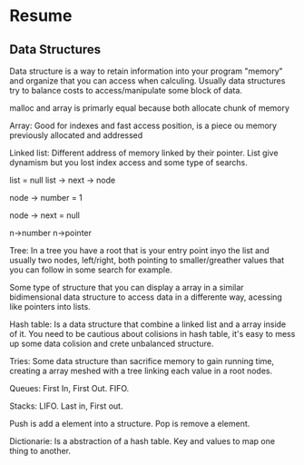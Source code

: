 # Resume

## Data Structures

Data structure is a way to retain information into your program "memory" and organize that you can access when calculing. Usually data structures try to balance costs to access/manipulate some block of data.

malloc and array is primarly equal because both allocate chunk of memory

Array: Good for indexes and fast access position, is a piece ou memory previously allocated and addressed

Linked list: Different address of memory linked by their pointer. List give dynamism but you lost index access and some type of searchs.

list = null
list -> next -> node

node -> number = 1

node -> next = null

n->number
n->pointer

Tree: In a tree you have a root that is your entry point inyo the list and usually two nodes, left/right, both pointing to smaller/greather values that you can follow in some search for example.

Some type of structure that you can display a array in a similar bidimensional data structure to access data in a differente way, acessing like pointers into lists.

Hash table: Is a data structure that combine a linked list and a array inside of it. You need to be cautious about colisions in hash table, it's easy to mess up some data colision and crete unbalanced structure.

Tries: Some data structure than sacrifice memory to gain running time, creating a array meshed with a tree linking each value in a root nodes.

Queues: First In, First Out. FIFO.

Stacks: LIFO. Last in, First out.

Push is add a element into a structure. Pop is remove a element.

Dictionarie: Is a abstraction of a hash table. Key and values to map one thing to another.
